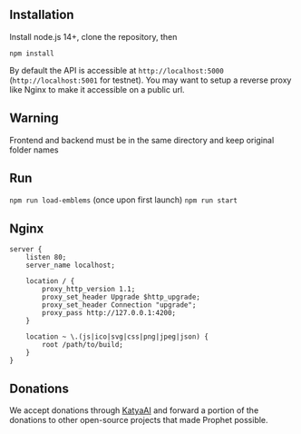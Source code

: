 ## Installation

Install node.js 14+, clone the repository, then

`npm install`

By default the API is accessible at `http://localhost:5000` (`http://localhost:5001` for testnet). You may want to setup a reverse proxy like Nginx to make it accessible on a public url.

## Warning

Frontend and backend must be in the same directory and keep original folder names

## Run
`npm run load-emblems` (once upon first launch)
`npm run start`

## Nginx
```text
server {
	listen 80;
	server_name localhost;

	location / {
		proxy_http_version 1.1;
		proxy_set_header Upgrade $http_upgrade;
		proxy_set_header Connection "upgrade";
		proxy_pass http://127.0.0.1:4200;
	}

	location ~ \.(js|ico|svg|css|png|jpeg|json) {
		root /path/to/build;
	}
}
```

## Donations

We accept donations through [KatyaAI](https://KatyaAI.org) and forward a portion of the donations to other open-source projects that made Prophet possible.
